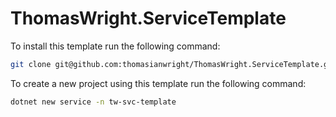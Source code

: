 # ThomasWright.ServiceTemplate

To install this template run the following command:

```bash
git clone git@github.com:thomasianwright/ThomasWright.ServiceTemplate.git && cd ThomasWright.ServiceTemplate && dotnet new install .
```

To create a new project using this template run the following command:

```bash
dotnet new service -n tw-svc-template
```